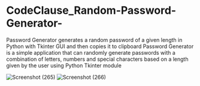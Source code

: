 # CodeClause_Random-Password-Generator-
Password Generator generates a random password of a given length in Python with Tkinter GUI and then copies it to clipboard
Password Generator is a simple application that can randomly generate passwords with a combination of letters, numbers and special characters based on a length given by the user using Python Tkinter module

![Screenshot (265)](https://github.com/ShreyasKhadye/CodeClause_Random-Password-Generator-/assets/93064440/07dbc25d-ea5e-4ac6-b2c1-f146cce4c580)
![Screenshot (266)](https://github.com/ShreyasKhadye/CodeClause_Random-Password-Generator-/assets/93064440/1ca42d18-2abe-4b01-a561-ef5045ca38cb)

